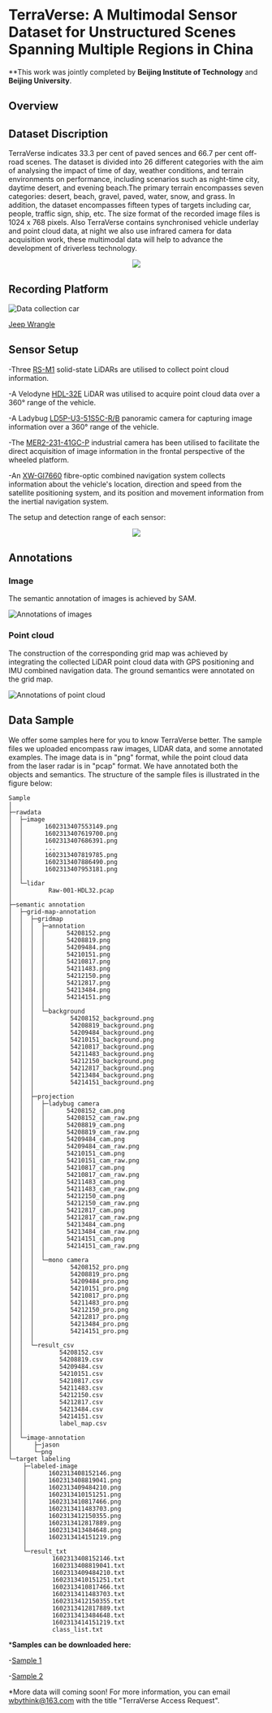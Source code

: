# TerraVerse: A Multimodal Sensor Dataset for Unstructured Scenes Spanning Multiple Regions in China

**This work was jointly completed by **Beijing Institute of Technology** and **Beijing University**.

## Overview

[](https://github.com/user-attachments/assets/cf26d446-ae29-4373-8b5e-173f74f38c35)


## Dataset Discription
  TerraVerse indicates 33.3 per cent of paved sences and 66.7 per cent off-road scenes. The dataset is divided into 26 different categories with the aim of analysing the impact of time of day, weather conditions, and terrain environments on performance, including scenarios such as night-time city, daytime desert, and evening beach.The primary terrain encompasses seven categories: desert, beach, gravel, paved, water, snow, and grass. In addition, the dataset encompasses fifteen types of targets including car, people, traffic sign, ship, etc. The size format of the recorded image files is 1024 x 768 pixels. Also TerraVerse contains synchronised vehicle underlay and point cloud data, at night we also use infrared camera for data acquisition work, these multimodal data will help to advance the development of driverless technology.

<div align=center>
<img src="images/introduction.png"/>
</div>

## Recording Platform

![Data collection car](images/car.png "Recording Platform")

[Jeep Wrangle](https://www.jeep.com/wrangler.html "The official website of Jeep Wrangle")

## Sensor Setup
-Three [RS-M1](https://www.robosense.ai/rslidar/RS-LiDAR-M1) solid-state LiDARs are utilised to collect point cloud information. 

-A Velodyne [HDL-32E](https://pdf.directindustry.com/pdf/velodynelidar/hdl-32e-datasheet/182407-676098.html) LiDAR was utilised to acquire point cloud data over a 360° range of the vehicle. 

-A Ladybug [LD5P-U3-51S5C-R/B](https://www.teledynevisionsolutions.com/zh-cn/products/ladybug5plus/?model=LD5P-U3-51S5C-B&vertical=machine%20vision&segment=iis) panoramic camera for capturing image information over a 360° range of the vehicle. 

-The [MER2-231-41GC-P](https://www.daheng-imaging.com/show-104-1900-1.html) industrial camera has been utilised to facilitate the direct acquisition of image information in the frontal perspective of the wheeled platform. 

-An [XW-GI7660](https://www.starneto.com/chanpin_view/498.html) fibre-optic combined navigation system collects information about the vehicle's location, direction and speed from the satellite positioning system, and its position and movement information from the inertial navigation system. 

The setup and detection range of each sensor:

<div align=center>
<img src="images/sensor.png"/>
</div>

## Annotations
### Image
The semantic annotation of images is achieved by SAM.

![Annotations of images](images/github1.png)

### Point cloud
  The construction of the corresponding grid map was achieved by integrating the collected LiDAR point cloud data with GPS positioning and IMU combined navigation data. The ground semantics were annotated on the grid map.

![Annotations of point cloud](images/语义标注3.png)

## Data Sample
We offer some samples here for you to know TerraVerse better. The sample files we uploaded encompass raw images, LIDAR data, and some annotated examples. The image data is in "png" format, while the point cloud data from the laser radar is in "pcap" format. We have annotated both the objects and semantics. The structure of the sample files is illustrated in the figure below:

```
Sample
│
├─rawdata
│  ├─image
│  │      1602313407553149.png
│  │      1602313407619700.png
│  │      1602313407686391.png
│  │      ...
│  │      1602313407819785.png
│  │      1602313407886490.png
│  │      1602313407953181.png
│  │
│  └─lidar
│          Raw-001-HDL32.pcap
│
├─semantic annotation
│  ├─grid-map-annotation
│  │  ├─gridmap
│  │  │  ├─annotation
│  │  │  │      54208152.png
│  │  │  │      54208819.png
│  │  │  │      54209484.png
│  │  │  │      54210151.png
│  │  │  │      54210817.png
│  │  │  │      54211483.png
│  │  │  │      54212150.png
│  │  │  │      54212817.png
│  │  │  │      54213484.png
│  │  │  │      54214151.png
│  │  │  │
│  │  │  └─background
│  │  │          54208152_background.png
│  │  │          54208819_background.png
│  │  │          54209484_background.png
│  │  │          54210151_background.png
│  │  │          54210817_background.png
│  │  │          54211483_background.png
│  │  │          54212150_background.png
│  │  │          54212817_background.png
│  │  │          54213484_background.png
│  │  │          54214151_background.png
│  │  │
│  │  ├─projection
│  │  │  ├─ladybug camera
│  │  │  │      54208152_cam.png
│  │  │  │      54208152_cam_raw.png
│  │  │  │      54208819_cam.png
│  │  │  │      54208819_cam_raw.png
│  │  │  │      54209484_cam.png
│  │  │  │      54209484_cam_raw.png
│  │  │  │      54210151_cam.png
│  │  │  │      54210151_cam_raw.png
│  │  │  │      54210817_cam.png
│  │  │  │      54210817_cam_raw.png
│  │  │  │      54211483_cam.png
│  │  │  │      54211483_cam_raw.png
│  │  │  │      54212150_cam.png
│  │  │  │      54212150_cam_raw.png
│  │  │  │      54212817_cam.png
│  │  │  │      54212817_cam_raw.png
│  │  │  │      54213484_cam.png
│  │  │  │      54213484_cam_raw.png
│  │  │  │      54214151_cam.png
│  │  │  │      54214151_cam_raw.png
│  │  │  │
│  │  │  └─mono camera
│  │  │          54208152_pro.png
│  │  │          54208819_pro.png
│  │  │          54209484_pro.png
│  │  │          54210151_pro.png
│  │  │          54210817_pro.png
│  │  │          54211483_pro.png
│  │  │          54212150_pro.png
│  │  │          54212817_pro.png
│  │  │          54213484_pro.png
│  │  │          54214151_pro.png
│  │  │
│  │  └─result_csv
│  │          54208152.csv
│  │          54208819.csv
│  │          54209484.csv
│  │          54210151.csv
│  │          54210817.csv
│  │          54211483.csv
│  │          54212150.csv
│  │          54212817.csv
│  │          54213484.csv
│  │          54214151.csv
│  │          label_map.csv
│  │
│  └─image-annotation
│      ├─jason
│      └─png
└─target labeling
    ├─labeled-image
    │      1602313408152146.png
    │      1602313408819041.png
    │      1602313409484210.png
    │      1602313410151251.png
    │      1602313410817466.png
    │      1602313411483703.png
    │      1602313412150355.png
    │      1602313412817889.png
    │      1602313413484648.png
    │      1602313414151219.png
    │
    └─result_txt
            1602313408152146.txt
            1602313408819041.txt
            1602313409484210.txt
            1602313410151251.txt
            1602313410817466.txt
            1602313411483703.txt
            1602313412150355.txt
            1602313412817889.txt
            1602313413484648.txt
            1602313414151219.txt
            class_list.txt
```
***Samples can be downloaded here:**

-[Sample 1]()

-[Sample 2]()


*More data will coming soon! For more information, you can email [wbythink@163.com](wbythink@163.com) with the title "TerraVerse Access Request".




